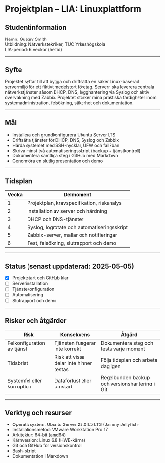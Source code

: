 # Projektplan – LIA: Linuxplattform

## Studentinformation

Namn: Gustav Smith  
Utbildning: Nätverkstekniker, TUC Yrkeshögskola  
LIA-period: 6 veckor (heltid)

---

## Syfte

Projektet syftar till att bygga och driftsätta en säker Linux-baserad servermiljö för ett fiktivt medelstort företag. Servern ska leverera centrala nätverkstjänster såsom DHCP, DNS, logghantering via Syslog och aktiv övervakning med Zabbix. Projektet stärker mina praktiska färdigheter inom systemadministration, felsökning, säkerhet och dokumentation.

---

## Mål

- Installera och grundkonfigurera Ubuntu Server LTS  
- Driftsätta tjänster för DHCP, DNS, Syslog och Zabbix  
- Härda systemet med SSH-nycklar, UFW och fail2ban  
- Skriva minst två automatiseringsskript (backup + tjänstkontroll)  
- Dokumentera samtliga steg i GitHub med Markdown  
- Genomföra en slutlig presentation och demo  

---

## Tidsplan

| Vecka | Delmoment |
|-------|-----------|
| 1     | Projektplan, kravspecifikation, riskanalys |
| 2     | Installation av server och härdning |
| 3     | DHCP och DNS-tjänster |
| 4     | Syslog, logrotate och automatiseringsskript |
| 5     | Zabbix-server, mallar och notifieringar |
| 6     | Test, felsökning, slutrapport och demo |

---

## Status (senast uppdaterad: 2025-05-05)

- [x] Projektstart och GitHub klar  
- [ ] Serverinstallation  
- [ ] Tjänstekonfiguration  
- [ ] Automatisering  
- [ ] Slutrapport och demo  

---

## Risker och åtgärder

| Risk                        | Konsekvens                            | Åtgärd                                               |
|-----------------------------|----------------------------------------|------------------------------------------------------|
| Felkonfiguration av tjänst  | Tjänsten fungerar inte korrekt         | Dokumentera steg och testa varje moment             |
| Tidsbrist                   | Risk att vissa delar inte hinner testas | Följa tidsplan och arbeta dagligen                 |
| Systemfel eller korruption | Dataförlust eller omstart              | Regelbunden backup och versionshantering i Git     |

---

## Verktyg och resurser

- Operativsystem: Ubuntu Server 22.04.5 LTS (Jammy Jellyfish) 
- Installationsmetod: VMware Workstation Pro 17
- Arkitektur: 64-bit (amd64)
- Kärnversion: Linux 6.8 (HWE-kärna)
- Git och GitHub för versionskontroll  
- Bash-skript  
- Dokumentation i Markdown
